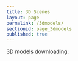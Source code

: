 ```yaml
---
title: 3D Scenes
layout: page
permalink: /3dmodels/
sectionid: page_3dmodels
published: true
---
```


3D models downloading:
